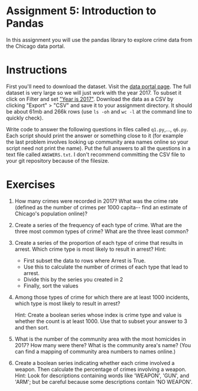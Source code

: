 # Assignment 5: Introduction to Pandas

In this assignment you will use the pandas library to explore crime data from the Chicago data portal.

# Instructions

First you'll need to download the dataset. Visit the [data portal page](https://data.cityofchicago.org/Public-Safety/Crimes-2001-to-present/ijzp-q8t2/data). The full dataset is very large so we will just work with the year 2017. To subset it click on Filter and set ["Year is 2017"](filter.png). Download the data as a CSV by clicking "Export" > "CSV" and save it to your assignment directory. It should be about 61mb and 266k rows (use `ls -oh` and `wc -l` at the command line to quickly check).

Write code to answer the following questions in files called `q1.py`,..., `q6.py`. Each script should print the answer or something close to it (for example the last problem involves looking up community area names online so your script need not print the name). Put the full answers to all the questions in a text file called `ANSWERS.txt`. I don't recommend committing the CSV file to your git repository because of the filesize.

# Exercises

1. How many crimes were recorded in 2017? What was the crime rate (defined as the number of crimes per 1000 capita-- find an estimate of Chicago's population online)?

2. Create a series of the frequency of each type of crime. What are the three most common types of crime? What are the three least common?

3. Create a series of the proportion of each type of crime that results in arrest. Which crime type is most likely to result in arrest? Hint:
    - First subset the data to rows where Arrest is True.
    - Use this to calculate the number of crimes of each type that lead to arrest.
    - Divide this by the series you created in 2
    - Finally, sort the values


4. Among those types of crime for which there are at least 1000 incidents, which type is most likely to result in arrest?

    Hint: Create a boolean series whose index is crime type and value is whether the count is at least 1000. Use that to subset your answer to 3 and then sort.

5. What is the number of the community area with the most homicides in 2017? How many were there? What is the community area's name? (You can find a mapping of community area numbers to names online.)

6. Create a boolean series indicating whether each crime involved a weapon. Then calculate the percentage of crimes involving a weapon. Hint: Look for descriptions containing words like 'WEAPON', 'GUN', and 'ARM'; but be careful because some descriptions contain 'NO WEAPON'.
